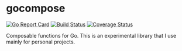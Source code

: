 # gocompose

[![Go Report Card](https://goreportcard.com/badge/github.com/protoman92/gocompose)](https://goreportcard.com/report/github.com/protoman92/gocompose)
[![Build Status](https://travis-ci.org/protoman92/gocompose.svg?branch=master)](https://travis-ci.org/protoman92/gocompose)
[![Coverage Status](https://coveralls.io/repos/github/protoman92/gocompose/badge.svg?branch=master)](https://coveralls.io/github/protoman92/gocompose?branch=master)

Composable functions for Go. This is an experimental library that I use mainly for personal projects.
